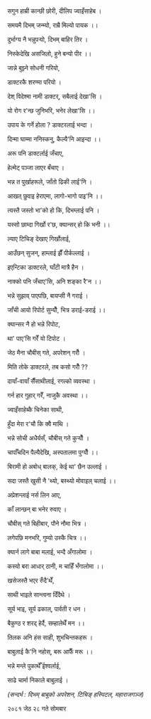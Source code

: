 सगुन हाम्री कान्छी छोरी, दीलिप ज्वाइँसाहेब ।

समयमै दिभम् जन्म्यो, राम्रै मिल्यो पायक ।।

दुर्भाग्य नै भन्नुपर्‍यो, दिभम् बाहिर तिर ।

निस्केदेखि असजिलो, हुने बन्यो पीर ।।

जान्ने बुझ्ने सोधनी गरियो,

डाक्टरकै शरण्मा परियो ।

देश् विदेश्मा नामी डाक्टर्, सबैलाई देखा\'सि ।

यो रोग र\'न्छ जुनिभरि, भनेर लेखा\'सि ।।

उपाय के गर्ने होला ? डाक्टरलाई भन्दा ।

दिन्मा घाम्मा ननिस्कनु, कैल्यै\'नि आइन्दा ।।

अरू पनि डाक्टर्लाई जँचाए,

हेल्मेट् पञ्जा लाएर बँचाए ।

भन्न त पुर्खाहरूले, जाँतो ढिकी लाई\'नि ।

आखत् छुवाइ हेराएमा, लागो-भागो पाइ\'नि ।।

त्यस्तै जस्तो भा\'को हो कि, दिभम्लाई पनि ।

यस्सो छाम्दा गिर्खो र\'छ, क्यान्सर् हो कि भनी ।।

ल्याए टिचिङ् देखाए गिर्खोलाई,

आउँछन् सुजन्, हाम्लाई झैँ पीर्कल्लाई ।

इएन्टिका डाक्टरले, घाँटी मात्रै हैन ।

नाक्को पनि जँचाए\'सि, अनि शङ्का रै\'न ।।

भन्ने सुझाव् पाएपछि, बायप्सी नै गराई ।

जाँची आयो रिपोर्ट सुन्यौँ, भित्र डराई-डराई ।।

क्यान्सर नै हो भन्ने रिपोट,

था\' पाए\'सि गरेँ यो टिपोट ।

जेठ मैना चौबीस् गते, अपरेशन् गरौँ ।

मिति तोके डाक्टरले, तब कसो गरौँ ??

दायाँ-वायाँ सैँसाथीलाई, रगत्को व्यवस्था ।

गर्न हार गुहार् गरेँ, नाजुकै अवस्था ।।

ज्वाइँसाहेब्कै चिनेका साथी,

हुँदा मेरा र\'चौ कि क्वै माथि ।

भन्ने सोची अधैर्यसँ, चौबीस् गते कुर्‍यौँ ।

चार्पाँचदिन पैल्यैदेखि, अस्पतालमा पुग्यौँ ।।

बिरामी हो अबोध् बालक्, केई था\' छैन उल्लाई ।

सदा जस्तै खुसी नै \'थ्यो, बस्थ्यो मोवाइल् चलाई ।।

अप्रेशन्लाई नर्स लिन आए,

काँ लान्छन् बा भनेर रुवाए ।

चौबीस् गते बिहीबार, पौने नौमा भित्र ।

लगेपछि मनभरि, गुम्यो उस्कै चित्र ।।

क्यार्न लागे बाबा मलाई, भन्दै अँगालोमा ।

कस्यो बरा आधार् ठानी, म चाहिँ भँगालोमा ।।

खसेजस्तै भएर रुँदै\'थेँ,

साथी भाइले सान्त्वना दिँदैथे ।

सूर्य भाइ, सूर्य ढकाल्, पार्वती र धन ।

बैकुण्ठ र शरद् हेर्दै, सम्हालेथेँ मन ।।

तिलक अनि हंस साही, शुभचिन्तकहरू ।

बाबुलाई कै\'नि नहोस्, बरू आफैँ मरू ।।

भन्ने मन्ले पुकार्थेँ ईश्वर्लाई,

साढे चार्मा निकाले बाबुलाई ।

*(सन्दर्भ : दिभम् बाबुको अपरेशन, टिचिङ् हस्पिटल, महाराजगञ्ज)*

२०८१ जेठ २८ गते सोमबार
